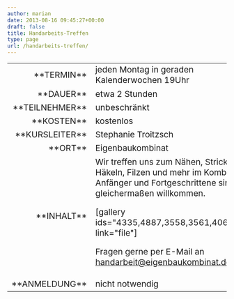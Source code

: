 ```yaml
---
author: marian
date: 2013-08-16 09:45:27+00:00
draft: false
title: Handarbeits-Treffen
type: page
url: /handarbeits-treffen/
---
```


<table >
<tbody style="font-size: 1.2em;" >
<tr >

<td style="width: 20%; text-align: right;" >**TERMIN**
</td>

<td style="text-align: left;" >jeden Montag in geraden Kalenderwochen 19Uhr
</td>
</tr>
<tr >

<td style="width: 20%; text-align: right;" >**DAUER**
</td>

<td style="text-align: left;" >etwa 2 Stunden
</td>
</tr>
<tr >

<td style="width: 20%; text-align: right;" >**TEILNEHMER**
</td>

<td style="text-align: left;" >unbeschränkt
</td>
</tr>
<tr >

<td style="width: 20%; text-align: right;" >**KOSTEN**
</td>

<td style="text-align: left;" >kostenlos
</td>
</tr>
<tr >

<td style="width: 20%; text-align: right;" >**KURSLEITER**
</td>

<td style="text-align: left;" >Stephanie Troitzsch
</td>
</tr>
<tr >

<td style="width: 20%; text-align: right;" >**ORT**
</td>

<td style="text-align: left;" >Eigenbaukombinat
</td>
</tr>
<tr >

<td style="width: 20%; text-align: right;" >**INHALT**
</td>

<td style="text-align: left;" >Wir treffen uns zum Nähen, Stricken, Häkeln, Filzen und mehr im Kombinat. Anfänger und Fortgeschrittene sind gleichermaßen willkommen.

[gallery ids="4335,4887,3558,3561,4069,4624" link="file"]

Fragen gerne per E-Mail an handarbeit@eigenbaukombinat.de
</td>
</tr>
<tr >

<td style="width: 20%; text-align: right;" >**ANMELDUNG**
</td>

<td style="text-align: left;" >nicht notwendig
</td>
</tr>
</tbody>
</table>
